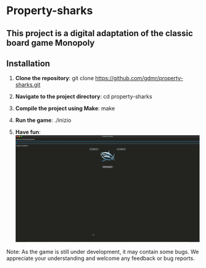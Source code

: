 # Property-sharks

## This project is a digital adaptation of the classic board game Monopoly

## **Installation**

1. **Clone the repository**:
   git clone https://github.com/gdmr/property-sharks.git

2. **Navigate to the project directory**:
    cd property-sharks

3. **Compile the project using Make**:
   make

4. **Run the game**:
   ./inizio

5. **Have fun**:<br>
![Game Preview](img/preview.gif)


Note: As the game is still under development, it may contain some bugs. We appreciate your understanding and welcome any feedback or bug reports.